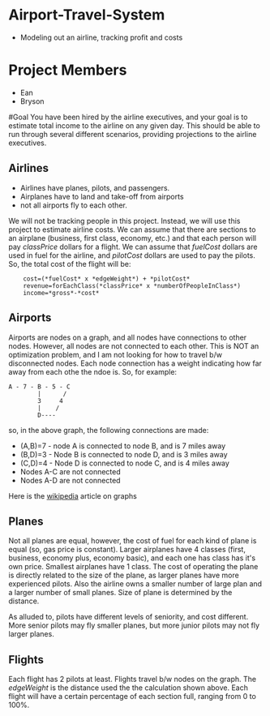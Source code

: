 # Airport-Travel-System
* Modeling out an airline, tracking profit and costs

# Project Members
* Ean
* Bryson

#Goal
You have been hired by the airline executives, and your goal is to estimate total income to the airline on any given day.
This should be able to run through several different scenarios, providing projections to the airline executives.


## Airlines
* Airlines have planes, pilots, and passengers.
* Airplanes have to land and take-off from airports
* not all airports fly to each other.

We will not be tracking people in this project. Instead, we will use this project to estimate airline costs.
We can assume that there are sections to an airplane (business, first class, economy, etc.) and that each person will pay *classPrice* dollars for a  flight. We can assume that *fuelCost* dollars are used in fuel for the airline, and *pilotCost* dollars are used to pay the pilots. So, the total cost of the flight will be:

		cost=(*fuelCost* x *edgeWeight*) + *pilotCost*
		revenue=forEachClass(*classPrice* x *numberOfPeopleInClass*)
		income=*gross*-*cost* 
		
## Airports
Airports are nodes on a graph, and all nodes have connections to other nodes. However, all nodes are not connected to each other. This is NOT an optimization problem, and I am not looking for how to travel b/w disconnected nodes.
Each node connection has a weight indicating how far away from each othe the ndoe is. So, for example:

	A - 7 - B - 5 - C
            |      /
            3     4
            |    /
            D----
	

so, in the above graph, the following connections are made:
* (A,B)=7 - node A is connected to node B, and is 7 miles away
* (B,D)=3 - Node B is connected to node D, and is 3 miles away 
* (C,D)=4 - Node D is connected to node C, and is 4 miles away
* Nodes A-C are not connected
* Nodes A-D are not connected
	
Here is the [wikipedia](https://en.wikipedia.org/wiki/Graph_theory) article on graphs	


## Planes
Not all planes are equal, however, the cost of fuel for each kind of plane is equal (so, gas price is constant).
Larger airplanes have 4 classes (first, business, economy plus, economy basic), and each one has class has it's own price. Smallest airplanes have 1 class. The cost of operating the plane is directly related to the size of the plane, as larger planes have more experienced pilots. Also the airline owns a smaller number of large plan and a larger number of small planes. Size of plane is determined by the distance.

As alluded to, pilots have different levels of seniority, and cost different. More senior pilots may fly smaller planes, but more junior pilots may not fly larger planes. 

## Flights
Each flight has 2 pilots at least.
Flights travel b/w nodes on the graph. The *edgeWeight* is the distance used the the calculation shown above.
Each flight will have a certain percentage of each section full, ranging from 0 to 100%.